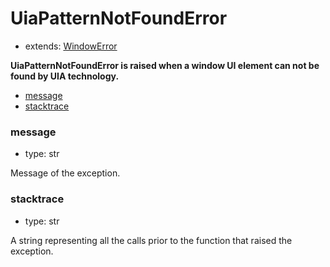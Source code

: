 # UiaPatternNotFoundError

- extends: [WindowError](./windowerror.md)

**UiaPatternNotFoundError is raised when a window UI element can not be found by UIA technology.**

- [message](#message)
- [stacktrace](#stacktrace)

### message
- type: str

Message of the exception.


### stacktrace
- type: str

A string representing all the calls prior to the function that raised the exception.

